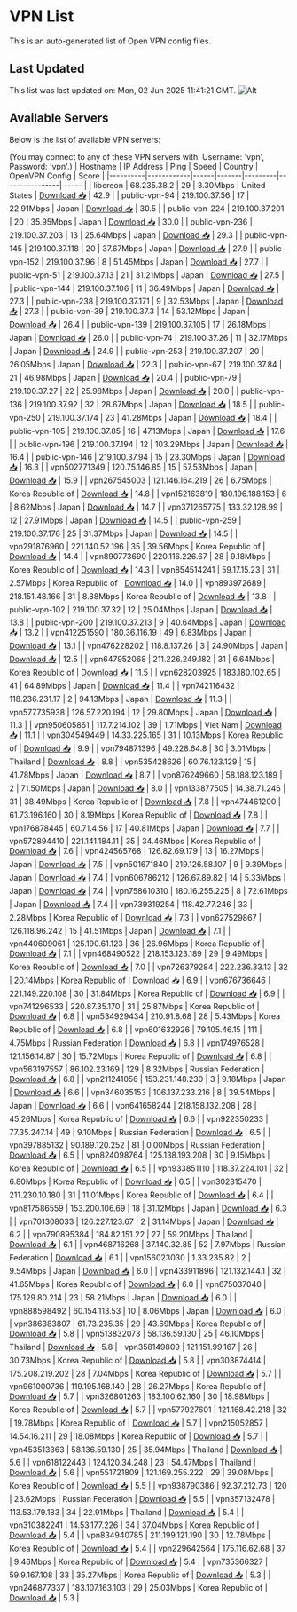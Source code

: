# VPN List

This is an auto-generated list of Open VPN config files.

## Last Updated

This list was last updated on: Mon, 02 Jun 2025 11:41:21 GMT.
![Alt](https://repobeats.axiom.co/api/embed/186b98318ef1479477931607c1ad7d823f12451f.svg "Repobeats analytics image")

## Available Servers

Below is the list of available VPN servers:

(You may connect to any of these VPN servers with: Username: 'vpn', Password: 'vpn'.)
| Hostname | IP Address | Ping | Speed | Country | OpenVPN Config | Score |
|----------|------------|------|-------|---------|----------------| ----- |
| libereon | 68.235.38.2 | 29 | 3.30Mbps | United States | [Download 📥](./configs/server_0_US.ovpn) | 42.9 |
| public-vpn-94 | 219.100.37.56 | 17 | 22.91Mbps | Japan | [Download 📥](./configs/server_1_JP.ovpn) | 30.5 |
| public-vpn-224 | 219.100.37.201 | 20 | 35.95Mbps | Japan | [Download 📥](./configs/server_2_JP.ovpn) | 30.0 |
| public-vpn-236 | 219.100.37.203 | 13 | 25.64Mbps | Japan | [Download 📥](./configs/server_3_JP.ovpn) | 29.3 |
| public-vpn-145 | 219.100.37.118 | 20 | 37.67Mbps | Japan | [Download 📥](./configs/server_4_JP.ovpn) | 27.9 |
| public-vpn-152 | 219.100.37.96 | 8 | 51.45Mbps | Japan | [Download 📥](./configs/server_5_JP.ovpn) | 27.7 |
| public-vpn-51 | 219.100.37.13 | 21 | 31.21Mbps | Japan | [Download 📥](./configs/server_6_JP.ovpn) | 27.5 |
| public-vpn-144 | 219.100.37.106 | 11 | 36.49Mbps | Japan | [Download 📥](./configs/server_7_JP.ovpn) | 27.3 |
| public-vpn-238 | 219.100.37.171 | 9 | 32.53Mbps | Japan | [Download 📥](./configs/server_8_JP.ovpn) | 27.3 |
| public-vpn-39 | 219.100.37.3 | 14 | 53.12Mbps | Japan | [Download 📥](./configs/server_9_JP.ovpn) | 26.4 |
| public-vpn-139 | 219.100.37.105 | 17 | 26.18Mbps | Japan | [Download 📥](./configs/server_10_JP.ovpn) | 26.0 |
| public-vpn-74 | 219.100.37.26 | 11 | 32.17Mbps | Japan | [Download 📥](./configs/server_11_JP.ovpn) | 24.9 |
| public-vpn-253 | 219.100.37.207 | 20 | 26.05Mbps | Japan | [Download 📥](./configs/server_12_JP.ovpn) | 22.3 |
| public-vpn-67 | 219.100.37.84 | 21 | 46.98Mbps | Japan | [Download 📥](./configs/server_13_JP.ovpn) | 20.4 |
| public-vpn-79 | 219.100.37.27 | 22 | 25.98Mbps | Japan | [Download 📥](./configs/server_14_JP.ovpn) | 20.0 |
| public-vpn-136 | 219.100.37.92 | 32 | 28.67Mbps | Japan | [Download 📥](./configs/server_15_JP.ovpn) | 18.5 |
| public-vpn-250 | 219.100.37.174 | 23 | 41.28Mbps | Japan | [Download 📥](./configs/server_16_JP.ovpn) | 18.4 |
| public-vpn-105 | 219.100.37.85 | 16 | 47.13Mbps | Japan | [Download 📥](./configs/server_17_JP.ovpn) | 17.6 |
| public-vpn-196 | 219.100.37.194 | 12 | 103.29Mbps | Japan | [Download 📥](./configs/server_18_JP.ovpn) | 16.4 |
| public-vpn-146 | 219.100.37.94 | 15 | 23.30Mbps | Japan | [Download 📥](./configs/server_19_JP.ovpn) | 16.3 |
| vpn502771349 | 120.75.146.85 | 15 | 57.53Mbps | Japan | [Download 📥](./configs/server_20_JP.ovpn) | 15.9 |
| vpn267545003 | 121.146.164.219 | 26 | 6.75Mbps | Korea Republic of | [Download 📥](./configs/server_21_KR.ovpn) | 14.8 |
| vpn152163819 | 180.196.188.153 | 6 | 8.62Mbps | Japan | [Download 📥](./configs/server_22_JP.ovpn) | 14.7 |
| vpn371265775 | 133.32.128.99 | 12 | 27.91Mbps | Japan | [Download 📥](./configs/server_23_JP.ovpn) | 14.5 |
| public-vpn-259 | 219.100.37.176 | 25 | 31.37Mbps | Japan | [Download 📥](./configs/server_24_JP.ovpn) | 14.5 |
| vpn291876960 | 221.140.52.196 | 35 | 39.56Mbps | Korea Republic of | [Download 📥](./configs/server_25_KR.ovpn) | 14.4 |
| vpn890773690 | 220.116.226.67 | 28 | 9.18Mbps | Korea Republic of | [Download 📥](./configs/server_26_KR.ovpn) | 14.3 |
| vpn854514241 | 59.17.15.23 | 31 | 2.57Mbps | Korea Republic of | [Download 📥](./configs/server_27_KR.ovpn) | 14.0 |
| vpn893972689 | 218.151.48.166 | 31 | 8.88Mbps | Korea Republic of | [Download 📥](./configs/server_28_KR.ovpn) | 13.8 |
| public-vpn-102 | 219.100.37.32 | 12 | 25.04Mbps | Japan | [Download 📥](./configs/server_29_JP.ovpn) | 13.8 |
| public-vpn-200 | 219.100.37.213 | 9 | 40.64Mbps | Japan | [Download 📥](./configs/server_30_JP.ovpn) | 13.2 |
| vpn412251590 | 180.36.116.19 | 49 | 6.83Mbps | Japan | [Download 📥](./configs/server_31_JP.ovpn) | 13.1 |
| vpn476228202 | 118.8.137.26 | 3 | 24.90Mbps | Japan | [Download 📥](./configs/server_32_JP.ovpn) | 12.5 |
| vpn647952068 | 211.226.249.182 | 31 | 6.64Mbps | Korea Republic of | [Download 📥](./configs/server_33_KR.ovpn) | 11.5 |
| vpn628203925 | 183.180.102.65 | 41 | 64.89Mbps | Japan | [Download 📥](./configs/server_34_JP.ovpn) | 11.4 |
| vpn742116432 | 118.236.231.17 | 2 | 94.13Mbps | Japan | [Download 📥](./configs/server_35_JP.ovpn) | 11.3 |
| vpn577735938 | 126.57.220.194 | 12 | 29.80Mbps | Japan | [Download 📥](./configs/server_36_JP.ovpn) | 11.3 |
| vpn950605861 | 117.7.214.102 | 39 | 1.71Mbps | Viet Nam | [Download 📥](./configs/server_37_VN.ovpn) | 11.1 |
| vpn304549449 | 14.33.225.165 | 31 | 10.13Mbps | Korea Republic of | [Download 📥](./configs/server_38_KR.ovpn) | 9.9 |
| vpn794871396 | 49.228.64.8 | 30 | 3.01Mbps | Thailand | [Download 📥](./configs/server_39_TH.ovpn) | 8.8 |
| vpn535428626 | 60.76.123.129 | 15 | 41.78Mbps | Japan | [Download 📥](./configs/server_40_JP.ovpn) | 8.7 |
| vpn876249660 | 58.188.123.189 | 2 | 71.50Mbps | Japan | [Download 📥](./configs/server_41_JP.ovpn) | 8.0 |
| vpn133877505 | 14.38.71.246 | 31 | 38.49Mbps | Korea Republic of | [Download 📥](./configs/server_42_KR.ovpn) | 7.8 |
| vpn474461200 | 61.73.196.160 | 30 | 8.19Mbps | Korea Republic of | [Download 📥](./configs/server_43_KR.ovpn) | 7.8 |
| vpn176878445 | 60.71.4.56 | 17 | 40.81Mbps | Japan | [Download 📥](./configs/server_44_JP.ovpn) | 7.7 |
| vpn572894410 | 221.141.184.11 | 35 | 34.46Mbps | Korea Republic of | [Download 📥](./configs/server_45_KR.ovpn) | 7.6 |
| vpn424565768 | 126.82.69.179 | 13 | 16.27Mbps | Japan | [Download 📥](./configs/server_46_JP.ovpn) | 7.5 |
| vpn501671840 | 219.126.58.107 | 9 | 9.39Mbps | Japan | [Download 📥](./configs/server_47_JP.ovpn) | 7.4 |
| vpn606786212 | 126.67.89.82 | 14 | 5.33Mbps | Japan | [Download 📥](./configs/server_48_JP.ovpn) | 7.4 |
| vpn758610310 | 180.16.255.225 | 8 | 72.61Mbps | Japan | [Download 📥](./configs/server_49_JP.ovpn) | 7.4 |
| vpn739319254 | 118.42.77.246 | 33 | 2.28Mbps | Korea Republic of | [Download 📥](./configs/server_50_KR.ovpn) | 7.3 |
| vpn627529867 | 126.118.96.242 | 15 | 41.51Mbps | Japan | [Download 📥](./configs/server_51_JP.ovpn) | 7.1 |
| vpn440609061 | 125.190.61.123 | 36 | 26.96Mbps | Korea Republic of | [Download 📥](./configs/server_52_KR.ovpn) | 7.1 |
| vpn468490522 | 218.153.123.189 | 29 | 9.49Mbps | Korea Republic of | [Download 📥](./configs/server_53_KR.ovpn) | 7.0 |
| vpn726379284 | 222.236.33.13 | 32 | 20.14Mbps | Korea Republic of | [Download 📥](./configs/server_54_KR.ovpn) | 6.9 |
| vpn676736646 | 221.149.220.108 | 30 | 31.84Mbps | Korea Republic of | [Download 📥](./configs/server_55_KR.ovpn) | 6.9 |
| vpn741296533 | 220.87.35.170 | 31 | 25.87Mbps | Korea Republic of | [Download 📥](./configs/server_56_KR.ovpn) | 6.8 |
| vpn534929434 | 210.91.8.68 | 28 | 5.43Mbps | Korea Republic of | [Download 📥](./configs/server_57_KR.ovpn) | 6.8 |
| vpn601632926 | 79.105.46.15 | 111 | 4.75Mbps | Russian Federation | [Download 📥](./configs/server_58_RU.ovpn) | 6.8 |
| vpn174976528 | 121.156.14.87 | 30 | 15.72Mbps | Korea Republic of | [Download 📥](./configs/server_59_KR.ovpn) | 6.8 |
| vpn563197557 | 86.102.23.169 | 129 | 8.32Mbps | Russian Federation | [Download 📥](./configs/server_60_RU.ovpn) | 6.8 |
| vpn211241056 | 153.231.148.230 | 3 | 9.18Mbps | Japan | [Download 📥](./configs/server_61_JP.ovpn) | 6.6 |
| vpn346035153 | 106.137.233.216 | 8 | 39.54Mbps | Japan | [Download 📥](./configs/server_62_JP.ovpn) | 6.6 |
| vpn641658244 | 218.158.132.208 | 28 | 45.26Mbps | Korea Republic of | [Download 📥](./configs/server_63_KR.ovpn) | 6.6 |
| vpn922350233 | 77.35.247.14 | 49 | 9.10Mbps | Russian Federation | [Download 📥](./configs/server_64_RU.ovpn) | 6.5 |
| vpn397885132 | 90.189.120.252 | 81 | 0.00Mbps | Russian Federation | [Download 📥](./configs/server_65_RU.ovpn) | 6.5 |
| vpn824098764 | 125.138.193.208 | 30 | 9.15Mbps | Korea Republic of | [Download 📥](./configs/server_66_KR.ovpn) | 6.5 |
| vpn933851110 | 118.37.224.101 | 32 | 6.80Mbps | Korea Republic of | [Download 📥](./configs/server_67_KR.ovpn) | 6.5 |
| vpn302315470 | 211.230.10.180 | 31 | 11.01Mbps | Korea Republic of | [Download 📥](./configs/server_68_KR.ovpn) | 6.4 |
| vpn817586559 | 153.200.106.69 | 18 | 31.12Mbps | Japan | [Download 📥](./configs/server_69_JP.ovpn) | 6.3 |
| vpn701308033 | 126.227.123.67 | 2 | 31.14Mbps | Japan | [Download 📥](./configs/server_70_JP.ovpn) | 6.2 |
| vpn790895384 | 184.82.151.22 | 27 | 59.20Mbps | Thailand | [Download 📥](./configs/server_71_TH.ovpn) | 6.1 |
| vpn468716268 | 37.140.32.85 | 52 | 7.97Mbps | Russian Federation | [Download 📥](./configs/server_72_RU.ovpn) | 6.1 |
| vpn156023030 | 1.33.235.82 | 2 | 9.54Mbps | Japan | [Download 📥](./configs/server_73_JP.ovpn) | 6.0 |
| vpn433911896 | 121.132.144.1 | 32 | 41.65Mbps | Korea Republic of | [Download 📥](./configs/server_74_KR.ovpn) | 6.0 |
| vpn675037040 | 175.129.80.214 | 23 | 58.21Mbps | Japan | [Download 📥](./configs/server_75_JP.ovpn) | 6.0 |
| vpn888598492 | 60.154.113.53 | 10 | 8.06Mbps | Japan | [Download 📥](./configs/server_76_JP.ovpn) | 6.0 |
| vpn386383807 | 61.73.235.35 | 29 | 43.69Mbps | Korea Republic of | [Download 📥](./configs/server_77_KR.ovpn) | 5.8 |
| vpn513832073 | 58.136.59.130 | 25 | 46.10Mbps | Thailand | [Download 📥](./configs/server_78_TH.ovpn) | 5.8 |
| vpn358149809 | 121.151.99.167 | 26 | 30.73Mbps | Korea Republic of | [Download 📥](./configs/server_79_KR.ovpn) | 5.8 |
| vpn303874414 | 175.208.219.202 | 28 | 7.04Mbps | Korea Republic of | [Download 📥](./configs/server_80_KR.ovpn) | 5.7 |
| vpn961000736 | 119.195.168.140 | 28 | 26.27Mbps | Korea Republic of | [Download 📥](./configs/server_81_KR.ovpn) | 5.7 |
| vpn326801263 | 183.100.62.160 | 30 | 18.98Mbps | Korea Republic of | [Download 📥](./configs/server_82_KR.ovpn) | 5.7 |
| vpn577927601 | 121.168.42.218 | 32 | 19.78Mbps | Korea Republic of | [Download 📥](./configs/server_83_KR.ovpn) | 5.7 |
| vpn215052857 | 14.54.16.211 | 29 | 18.08Mbps | Korea Republic of | [Download 📥](./configs/server_84_KR.ovpn) | 5.7 |
| vpn453513363 | 58.136.59.130 | 25 | 35.94Mbps | Thailand | [Download 📥](./configs/server_85_TH.ovpn) | 5.6 |
| vpn618122443 | 124.120.34.248 | 23 | 54.47Mbps | Thailand | [Download 📥](./configs/server_86_TH.ovpn) | 5.6 |
| vpn551721809 | 121.169.255.222 | 29 | 39.08Mbps | Korea Republic of | [Download 📥](./configs/server_87_KR.ovpn) | 5.5 |
| vpn938790386 | 92.37.212.73 | 120 | 23.62Mbps | Russian Federation | [Download 📥](./configs/server_88_RU.ovpn) | 5.5 |
| vpn357132478 | 113.53.179.183 | 34 | 22.91Mbps | Thailand | [Download 📥](./configs/server_89_TH.ovpn) | 5.4 |
| vpn310382241 | 14.53.177.226 | 34 | 37.04Mbps | Korea Republic of | [Download 📥](./configs/server_90_KR.ovpn) | 5.4 |
| vpn834940785 | 211.199.121.190 | 30 | 12.78Mbps | Korea Republic of | [Download 📥](./configs/server_91_KR.ovpn) | 5.4 |
| vpn229642564 | 175.116.62.68 | 37 | 9.46Mbps | Korea Republic of | [Download 📥](./configs/server_92_KR.ovpn) | 5.4 |
| vpn735366327 | 59.9.167.108 | 33 | 35.27Mbps | Korea Republic of | [Download 📥](./configs/server_93_KR.ovpn) | 5.3 |
| vpn246877337 | 183.107.163.103 | 29 | 25.03Mbps | Korea Republic of | [Download 📥](./configs/server_94_KR.ovpn) | 5.3 |
